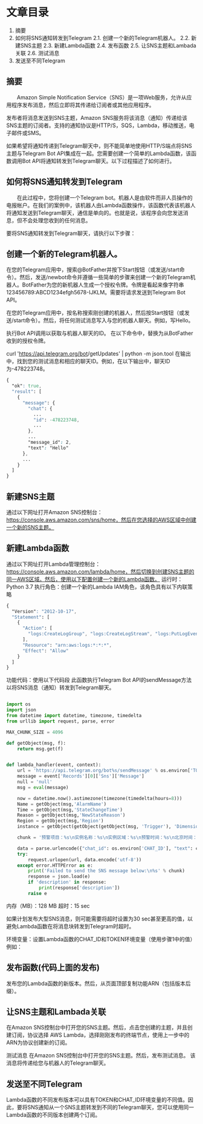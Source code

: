 
# 文章目录
1. 摘要
2. 如何将SNS通知转发到Telegram
2.1. 创建一个新的Telegram机器人。
2.2. 新建SNS主题
2.3. 新建Lambda函数
2.4. 发布函数
2.5. 让SNS主题和Lambada关联
2.6. 测试消息
3. 发送至不同Telegram

##  摘要
　　Amazon Simple Notification Service（SNS）是一项Web服务，允许从应用程序发布消息，然后立即将其传递给订阅者或其他应用程序。

发布者将消息发送到SNS主题，Amazon SNS服务将该消息（通知）传递给该SNS主题的订阅者。支持的通知协议是HTTP/S，SQS，Lambda，移动推送，电子邮件或SMS。

如果希望将通知传递到Telegram聊天中，则不能简单地使用HTTP/S端点将SNS主题与Telegram Bot API集成在一起。您需要创建一个简单的Lambda函数，该函数调用Bot API将通知转发到Telegram聊天。以下过程描述了如何进行。

## 如何将SNS通知转发到Telegram
　　在此过程中，您将创建一个Telegram bot。机器人是由软件而非人员操作的电报帐户。在我们的案例中，该机器人由Lambda函数操作，该函数代表该机器人将通知发送到Telegram聊天，通信是单向的。也就是说，该程序会向您发送消息，但不会处理您收到的任何消息。

要将SNS通知转发到Telegram聊天，请执行以下步骤：

## 创建一个新的Telegram机器人。
在您的Telegram应用中，搜索@BotFather并按下Start按钮（或发送/start命令）。然后，发送/newbot命令并遵循一些简单的步骤来创建一个新的Telegram机器人。BotFather为您的新机器人生成一个授权令牌。令牌是看起来像字符串123456789:ABCD1234efgh5678-IJKLM。需要将请求发送到Telegram Bot API。

在您的Telegram应用中，按名称搜索刚创建的机器人，然后按Start按钮（或发送/start命令）。然后，将任何测试消息写入与您的机器人聊天。例如，写Hello。

执行Bot API调用以获取与机器人聊天的ID。
在以下命令中，替换为从BotFather收到的授权令牌。


curl 'https://api.telegram.org/bot<token>/getUpdates' | python -m json.tool
在输出中，找到您的测试消息和相应的聊天ID。例如，在以下输出中，聊天ID为-478223748。


```css
{
  "ok": true,
  "result": [
    {
      "message": {
        "chat": {
          ...
          "id": -478223748,
          ...
        },
        ...
        "message_id": 2,
        "text": "Hello"
      },
      ...
    }
  ]
}
```
## 新建SNS主题
通过以下网址打开Amazon SNS控制台：https://console.aws.amazon.com/sns/home，然后在您选择的AWS区域中创建一个新的SNS主题。

## 新建Lambda函数
通过以下网址打开Lambda管理控制台：https://console.aws.amazon.com/lambda/home，然后切换到创建SNS主题的同一AWS区域。然后，使用以下配置创建一个新的Lambda函数。
运行时：Python 3.7
执行角色：创建一个新的Lambda IAM角色，该角色具有以下内联策略

```css
{
  "Version": "2012-10-17",
  "Statement": [
    {
      "Action": [
        "logs:CreateLogGroup", "logs:CreateLogStream", "logs:PutLogEvents"
      ],
      "Resource": "arn:aws:logs:*:*:*",
      "Effect": "Allow"
    }
  ]
}
```
功能代码：使用以下代码段
此函数执行Telegram Bot API的sendMessage方法以将SNS消息（通知）转发到Telegram聊天。


```python

import os
import json
from datetime import datetime, timezone, timedelta
from urllib import request, parse, error

MAX_CHUNK_SIZE = 4096

def getObject(msg, f):
    return msg.get(f)


def lambda_handler(event, context):
    url = 'https://api.telegram.org/bot%s/sendMessage' % os.environ['TOKEN']
    message = event['Records'][0]['Sns']['Message']
    null = 'null'
    msg = eval(message)

    now = datetime.now().astimezone(timezone(timedelta(hours=8)))
    Name = getObject(msg,'AlarmName')
    Time = getObject(msg,'StateChangeTime')
    Reason = getObject(msg,'NewStateReason')
    Region = getObject(msg,'Region')
    instance = getObject(getObject(getObject(msg, 'Trigger'), 'Dimensions')[0], 'value')

    chunk = '预警项目：%s\n实例名称：%s\n实例区域：%s\n预警时间：%s\n北京时间：%s\n预警内容：%s' % (Name, instance, Region, Time, now, Reason)

    data = parse.urlencode({"chat_id": os.environ['CHAT_ID'], "text": chunk})
    try:
        request.urlopen(url, data.encode('utf-8'))
    except error.HTTPError as e:
        print('Failed to send the SNS message below:\n%s' % chunk)
        response = json.load(e)
        if 'description' in response:
            print(response['description'])
        raise e
```

内存（MB）：128 MB
超时：15 sec

如果计划发布大型SNS消息，则可能需要将超时设置为30 sec甚至更高的值，以避免Lambda函数在将消息块转发到Telegram时超时。

环境变量：设置Lambda函数的CHAT_ID和TOKEN环境变量（使用步骤1中的值）
例如：


## 发布函数(代码上面的发布)
发布您的Lambda函数的新版本。然后，从页面顶部复制功能ARN（包括版本后缀）。

## 让SNS主题和Lambada关联
在Amazon SNS控制台中打开您的SNS主题。然后，点击您创建的主题，并且创建订阅，协议选择 AWS Lambda，选择刚刚发布的终端节点，使用上一步中的ARN为协议创建新的订阅。

测试消息
在Amazon SNS控制台中打开您的SNS主题。然后，发布测试消息。
该消息将传递给您与机器人的Telegram聊天。

## 发送至不同Telegram
Lambda函数的不同发布版本可以具有TOKEN和CHAT_ID环境变量的不同值。因此，要将SNS通知从一个SNS主题转发到不同的Telegram聊天，您可以使用同一Lambda函数的不同版本创建两个订阅。

